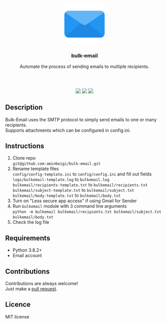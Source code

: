 <p align="center">
<img src="attachments\email.png" width="128" height="128"/>
<br/>
<h3 align="center">bulk-email</h3>
<p align="center">Automate the process of sending emails to multiple recipients.</p>
<h2></h2>
</p>
<br />

<p align="center">
<a href="../../issues"><img src="https://img.shields.io/github/issues/aminbeigi/Bulk-Email.svg?style=flat-square" /></a>
<a href="../../pulls"><img src="https://img.shields.io/github/issues-pr/aminbeigi/Bulk-Email.svg?style=flat-square" /></a>
<img src="https://img.shields.io/github/license/aminbeigi/Bulk-Email?style=flat-square">
</p>

## Description
Bulk-Email uses the SMTP protocol to simply send emails to one or many recipients.  
Supports attachments which can be configured in config.ini.

## Instructions
1. Clone repo  
`git@github.com:aminbeigi/bulk-email.git`
2. Rename template files  
`config/config-template.ini` to `config/config.ini` and fill out fields  
`logs/bulkemail-template.log` to `bulkemail.log`  
`bulkemail/recipients-template.txt` to `bulkemail/recipients.txt`  
`bulkemail/subject-template.txt` to `bulkemail/subject.txt`  
`bulkemail/body-template.txt` to `bulkemail/body.txt`  
3. Turn on "Less secure app access" if using Gmail for Sender
4. Run `bulkemail` module with 3 command line arguments      
`python -m bulkemail bulkemail/recipients.txt bulkemail/subject.txt bulkemail/body.txt`
5. Check the log file

## Requirements
* Python 3.8.2+
* Email account

## Contributions
Contributions are always welcome!  
Just make a [pull request](../../pulls).

## Licence
MIT license
